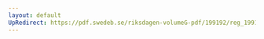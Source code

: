 ```yaml
---
layout: default
UpRedirect: https://pdf.swedeb.se/riksdagen-volumeG-pdf/199192/reg_199192/reg_199192_0395.pdf
---
```

